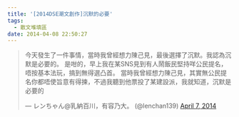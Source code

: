 ```yaml
---
title: '[2014DSE潮文創作]沉默的必要'
tags:
  - 散文堆填區
date: 2014-04-08 22:50:27
---
```


> 今天發生了一件事情，當時我曾經想力陳己見，最後選擇了沉默。我認為沉默是必要的。&#10;&#10;是咁的，早上我在某SNS見到有人鬧飯民堅持咩公民提名，唔按基本法玩，搞到無得選凸首。&#10;&#10;當時我曾經想力陳己見，其實無公民提名你都唔使旨意有得揀，不過我聽到他票投了某建設派，我就知道，沉默是必要的
> 
> &mdash; レンちゃん@乳納百川，有容乃大。 (@lenchan139) [April 7, 2014](https://twitter.com/lenchan139/statuses/453133550418550784)

<script async src="//platform.twitter.com/widgets.js" charset="utf-8"></script>